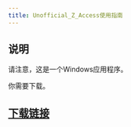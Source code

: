 ```yaml
---
title: Unofficial_Z_Access使用指南
---
```

## 说明

请注意，这是一个Windows应用程序。

你需要下载。

## [下载链接](https://github.com/louiesun/Unofficial_Z_Access/releases)
